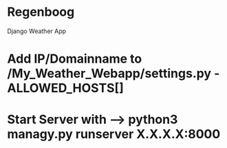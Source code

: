 # Regenboog
Django Weather App 


# Add IP/Domainname to /My_Weather_Webapp/settings.py - ALLOWED_HOSTS[]

# Start Server with --> python3 managy.py runserver X.X.X.X:8000
